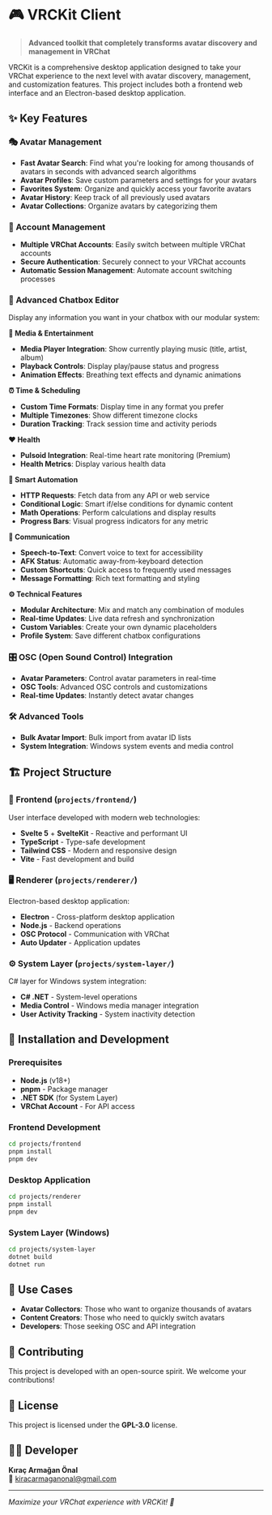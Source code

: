 # 🎮 VRCKit Client

> **Advanced toolkit that completely transforms avatar discovery and management in VRChat**

VRCKit is a comprehensive desktop application designed to take your VRChat experience to the next level with avatar discovery, management, and customization features. This project includes both a frontend web interface and an Electron-based desktop application.

## ✨ Key Features

### 🎭 Avatar Management
- **Fast Avatar Search**: Find what you're looking for among thousands of avatars in seconds with advanced search algorithms
- **Avatar Profiles**: Save custom parameters and settings for your avatars
- **Favorites System**: Organize and quickly access your favorite avatars
- **Avatar History**: Keep track of all previously used avatars
- **Avatar Collections**: Organize avatars by categorizing them

### 🔄 Account Management
- **Multiple VRChat Accounts**: Easily switch between multiple VRChat accounts
- **Secure Authentication**: Securely connect to your VRChat accounts
- **Automatic Session Management**: Automate account switching processes

### 💬 Advanced Chatbox Editor
Display any information you want in your chatbox with our modular system:

**🎵 Media & Entertainment**
- **Media Player Integration**: Show currently playing music (title, artist, album)
- **Playback Controls**: Display play/pause status and progress
- **Animation Effects**: Breathing text effects and dynamic animations

**⏰ Time & Scheduling**
- **Custom Time Formats**: Display time in any format you prefer
- **Multiple Timezones**: Show different timezone clocks
- **Duration Tracking**: Track session time and activity periods

**❤️ Health**
- **Pulsoid Integration**: Real-time heart rate monitoring (Premium)
- **Health Metrics**: Display various health data

**🔧 Smart Automation**
- **HTTP Requests**: Fetch data from any API or web service
- **Conditional Logic**: Smart if/else conditions for dynamic content
- **Math Operations**: Perform calculations and display results
- **Progress Bars**: Visual progress indicators for any metric

**🎤 Communication**
- **Speech-to-Text**: Convert voice to text for accessibility
- **AFK Status**: Automatic away-from-keyboard detection
- **Custom Shortcuts**: Quick access to frequently used messages
- **Message Formatting**: Rich text formatting and styling

**⚙️ Technical Features**
- **Modular Architecture**: Mix and match any combination of modules
- **Real-time Updates**: Live data refresh and synchronization
- **Custom Variables**: Create your own dynamic placeholders
- **Profile System**: Save different chatbox configurations

### 🎛️ OSC (Open Sound Control) Integration
- **Avatar Parameters**: Control avatar parameters in real-time
- **OSC Tools**: Advanced OSC controls and customizations
- **Real-time Updates**: Instantly detect avatar changes

### 🛠️ Advanced Tools
- **Bulk Avatar Import**: Bulk import from avatar ID lists
- **System Integration**: Windows system events and media control

## 🏗️ Project Structure

### 📂 Frontend (`projects/frontend/`)
User interface developed with modern web technologies:
- **Svelte 5** + **SvelteKit** - Reactive and performant UI
- **TypeScript** - Type-safe development
- **Tailwind CSS** - Modern and responsive design
- **Vite** - Fast development and build

### 🖥️ Renderer (`projects/renderer/`)
Electron-based desktop application:
- **Electron** - Cross-platform desktop application
- **Node.js** - Backend operations
- **OSC Protocol** - Communication with VRChat
- **Auto Updater** - Application updates

### ⚙️ System Layer (`projects/system-layer/`)
C# layer for Windows system integration:
- **C# .NET** - System-level operations
- **Media Control** - Windows media manager integration
- **User Activity Tracking** - System inactivity detection

## 🚀 Installation and Development

### Prerequisites
- **Node.js** (v18+)
- **pnpm** - Package manager
- **.NET SDK** (for System Layer)
- **VRChat Account** - For API access

### Frontend Development
```bash
cd projects/frontend
pnpm install
pnpm dev
```

### Desktop Application
```bash
cd projects/renderer
pnpm install
pnpm dev
```

### System Layer (Windows)
```bash
cd projects/system-layer
dotnet build
dotnet run
```

## 🎯 Use Cases

- **Avatar Collectors**: Those who want to organize thousands of avatars
- **Content Creators**: Those who need to quickly switch avatars
- **Developers**: Those seeking OSC and API integration

## 🤝 Contributing

This project is developed with an open-source spirit. We welcome your contributions!

## 📄 License

This project is licensed under the **GPL-3.0** license.

## 👨‍💻 Developer

**Kıraç Armağan Önal**  
📧 kiracarmaganonal@gmail.com

---

*Maximize your VRChat experience with VRCKit! 🚀*